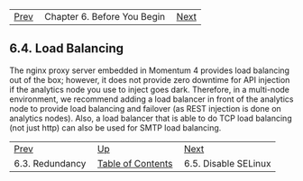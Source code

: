 |     |     |     |
| --- | --- | --- |
| [Prev](byb.redundancy)  | Chapter 6. Before You Begin |  [Next](byb.disable_selinux) |

## 6.4. Load Balancing

The nginx proxy server embedded in Momentum 4 provides load balancing out of the box; however, it does not provide zero downtime for API injection if the analytics node you use to inject goes dark. Therefore, in a multi-node environment, we recommend adding a load balancer in front of the analytics node to provide load balancing and failover (as REST injection is done on analytics nodes). Also, a load balancer that is able to do TCP load balancing (not just http) can also be used for SMTP load balancing.

|     |     |     |
| --- | --- | --- |
| [Prev](byb.redundancy)  | [Up](before_you_begin) |  [Next](byb.disable_selinux) |
| 6.3. Redundancy  | [Table of Contents](index) |  6.5. Disable SELinux |


